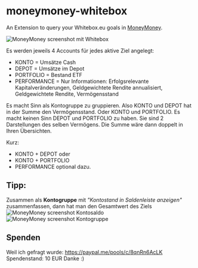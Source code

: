 # moneymoney-whitebox
An Extension to query your Whitebox.eu goals in [MoneyMoney](https://moneymoney-app.com).

![MoneyMoney screenshot mit Whitebox](Screenshots/Whitebox.png)

Es werden jeweils 4 Accounts für jedes aktive Ziel angelegt:
- KONTO = Umsätze Cash
- DEPOT = Umsätze im Depot
- PORTFOLIO = Bestand ETF 
- PERFORMANCE = Nur Informationen: Erfolgsrelevante Kapitalveränderungen, Geldgewichtete Rendite annualisiert, Geldgewichtete Rendite, Vermögensstand

Es macht Sinn als Kontogruppe zu gruppieren. Also KONTO und DEPOT hat in der Summe den Vermögensstand. Oder KONTO und PORTFOLIO.
Es macht keinen Sinn DEPOT und PORTFOLIO zu haben. Sie sind 2 Darstellungen des selben Vermögens. Die Summe wäre dann doppelt in Ihren Übersichten. 

Kurz:
- KONTO + DEPOT oder
- KONTO + PORTFOLIO
- PERFORMANCE optional dazu.

## Tipp: 
Zusammen als **Kontogruppe** mit *"Kontostand in Saldenleiste anzeigen"* zusammenfassen, dann hat man den Gesamtwert des Ziels 
![MoneyMoney screenshot Kontosaldo](Screenshots/Kontosaldo.png)
![MoneyMoney screenshot Kontogruppe](Screenshots/Kontogruppe.png)

## Spenden
Weil ich gefragt wurde: https://paypal.me/pools/c/8qnRn6AcLK
Spendenstand: 10 EUR 
Danke :)
